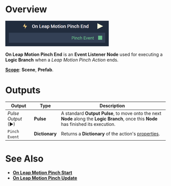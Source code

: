 # Overview

![The On Leap Motion Pinch End Node.](../../../.gitbook/assets/onleapmotionpinchend.png)

**On Leap Motion Pinch End** is an **Event Listener** **Node** used for executing a **Logic Branch** when a *Leap Motion Pinch Action* ends.

[**Scope**](../../overview.md#scopes): **Scene**, **Prefab**.


# Outputs

|Output|Type|Description|
|---|---|---|
|*Pulse Output* (►)|**Pulse**|A standard **Output Pulse**, to move onto the next **Node** along the **Logic Branch**, once this **Node** has finished its execution.|
| `Pinch Event` | **Dictionary** |Returns a **Dictionary** of the action's [properties](README.md#properties). |

# See Also

* [**On Leap Motion Pinch Start**](on-leapmotion-pinch-start.md)
* [**On Leap Motion Pinch Update**](on-leapmotion-pinch-update.md)

